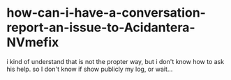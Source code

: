 # how-can-i-have-a-conversation-report-an-issue-to-Acidantera-NVmefix
i kind of understand that is not the propter way, but i don't know how to ask his help.
so I don't know if show publicly my log, or wait...
